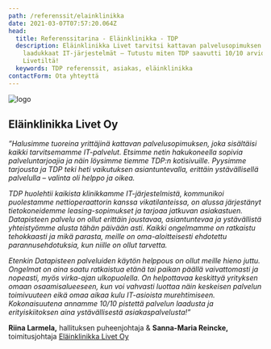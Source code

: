 ```yaml
---
path: /referenssit/elainklinikka
date: 2021-03-07T07:57:20.064Z
head:
  title: Referenssitarina - Eläinklinikka - TDP
  description: Eläinklinikka Livet tarvitsi kattavan palvelusopimuksen ja
    laadukkaat IT-järjestelmät – Tutustu miten TDP saavutti 10/10 arvion
    Livetiltä!
  keywords: TDP referenssit, asiakas, eläinklinikka
contactForm: Ota yhteyttä
---
```


<HeroBlock bgColor="lightest" imageAlign="right">

<div className="HeroBlockImage">

![logo](/assets/elainklinikka-livet.png)

</div>

<div className="HeroBlockContent">

## Eläinklinikka Livet Oy

*”Halusimme tuoreina yrittäjinä kattavan palvelusopimuksen, joka sisältäisi kaikki tarvitsemamme IT-palvelut. Etsimme netin hakukoneella sopivia palveluntarjoajia ja näin löysimme tiemme TDP:n kotisivuille. Pyysimme tarjousta ja TDP teki heti vaikutuksen asiantuntevalla, erittäin ystävällisellä palvelulla – valinta oli helppo ja oikea.*

*TDP huolehtii kaikista klinikkamme IT-järjestelmistä, kommunikoi puolestamme nettioperaattorin kanssa vikatilanteissa, on alussa järjestänyt tietokoneidemme leasing-sopimukset ja tarjoaa jatkuvan asiakastuen. Datapisteen palvelu on ollut erittäin joustavaa, asiantuntevaa ja ystävällistä yhteistyömme alusta tähän päivään asti. Kaikki ongelmamme on ratkaistu tehokkaasti ja mikä parasta, meille on oma-aloitteisesti ehdotettu parannusehdotuksia, kun niille on ollut tarvetta.*

*Etenkin Datapisteen palveluiden käytön helppous on ollut meille hieno juttu. Ongelmat on aina saatu ratkaistua etänä tai paikan päällä vaivattomasti ja nopeasti, myös virka-ajan ulkopuolella. On helpottavaa keskittyä yrityksen omaan osaamisalueeseen, kun voi vahvasti luottaa näin keskeisen palvelun toimivuuteen eikä omaa aikaa kulu IT-asioista murehtimiseen. Kokonaisuutena annamme 10/10 pistettä palvelun laadusta ja erityiskiitoksen aina ystävällisestä asiakaspalvelusta!”*

**Riina Larmela,** hallituksen puheenjohtaja & **Sanna-Maria Reincke,** toimitusjohtaja [Eläinklinikka Livet Oy](https://www.elainklinikkalivet.fi/)

</div>

</HeroBlock>